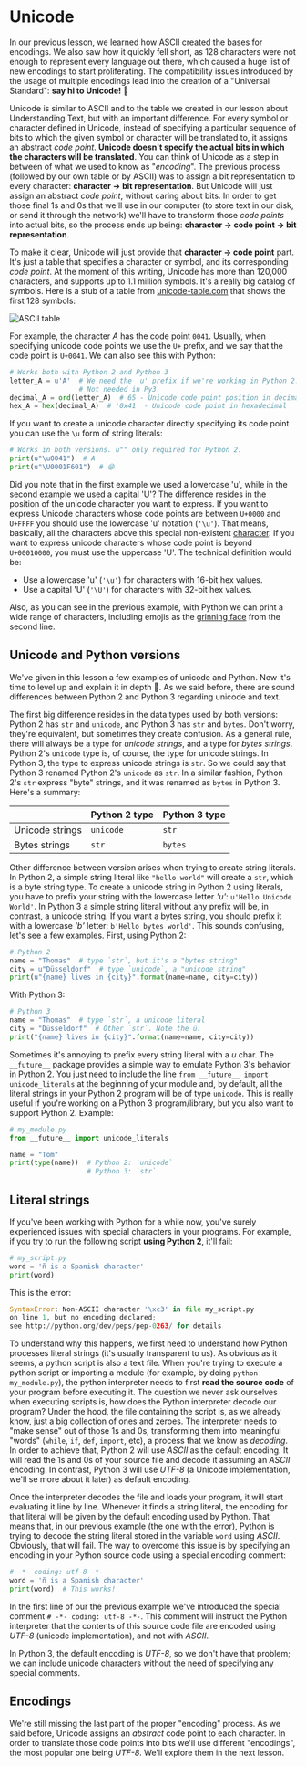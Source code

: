 # Unicode

In our previous lesson, we learned how ASCII created the bases for encodings. We also saw how it quickly fell short, as 128 characters were not enough to represent every language out there, which caused a huge list of new encodings to start proliferating. The compatibility issues introduced by the usage of multiple encodings lead into the creation of a "Universal Standard": **say hi to Unicode!** 👋

Unicode is similar to ASCII and to the table we created in our lesson about Understanding Text, but with an important difference. For every symbol or character defined in Unicode, instead of specifying a particular sequence of bits to which the given symbol or character will be translated to, it assigns an abstract _code point_. **Unicode doesn't specify the actual bits in which the characters will be translated**. You can think of Unicode as a step in between of what we used to know as "_encoding_". The previous process (followed by our own table or by ASCII) was to assign a bit representation to every character: **character -> bit representation**. But Unicode will just assign an abstract _code point_, without caring about bits. In order to get those final 1s and 0s that we'll use in our computer (to store text in our disk, or send it through the network) we'll have to transform those _code points_ into actual bits, so the process ends up being: **character -> code point -> bit representation**.

To make it clear, Unicode will just provide that **character -> code point** part. It's just a table that specifies a character or symbol, and its corresponding _code point_. At the moment of this writing, Unicode has more than 120,000 characters, and supports up to 1.1 million symbols. It's a really big catalog of symbols. Here is a stub of a table from [unicode-table.com](http://unicode-table.com/) that shows the first 128 symbols:

![ASCII table](static/unicode-table.png)

For example, the character _A_ has the code point `0041`. Usually, when specifying unicode code points we use the `U+` prefix, and we say that the code point is `U+0041`. We can also see this with Python:

```python
# Works both with Python 2 and Python 3
letter_A = u'A'  # We need the 'u' prefix if we're working in Python 2.
                 # Not needed in Py3.
decimal_A = ord(letter_A)  # 65 - Unicode code point position in decimal integer
hex_A = hex(decimal_A)  # '0x41' - Unicode code point in hexadecimal
```

If you want to create a unicode character directly specifying its code point you can use the `\u` form of string literals:

```python
# Works in both versions. u"" only required for Python 2.
print(u"\u0041")  # A
print(u"\U0001F601")  # 😁
```

Did you note that in the first example we used a lowercase 'u', while in the second example we used a capital 'U'? The difference resides in the position of the unicode character you want to express. If you want to express Unicode characters whose code points are between `U+0000` and `U+FFFF` you should use the lowercase 'u' notation (`'\u'`). That means, basically, all the characters above this special non-existent [character](http://unicode-table.com/en/#FFFF). If you want to express unicode characters whose code point is beyond `U+00010000`, you must use the uppercase 'U'. The technical definition would be:
* Use a lowercase 'u' (`'\u'`) for characters with 16-bit hex values.
* Use a capital 'U' (`'\U'`) for characters with 32-bit hex values.

Also, as you can see in the previous example, with Python we can print a wide range of characters, including emojis as the [grinning face](http://unicode-table.com/en/#1F601) from the second line.

## Unicode and Python versions

We've given in this lesson a few examples of unicode and Python. Now it's time to level up and explain it in depth 💪. As we said before, there are sound differences between Python 2 and Python 3 regarding unicode and text.

The first big difference resides in the data types used by both versions: Python 2 has `str` and `unicode`, and Python 3 has `str` and `bytes`. Don't worry, they're equivalent, but sometimes they create confusion. As a general rule, there will always be a type for _unicode strings_, and a type for _bytes strings_. Python 2's `unicode` type is, of course, the type for unicode strings. In Python 3, the type to express unicode strings is `str`. So we could say that Python 3 renamed Python 2's `unicode` as `str`. In a similar fashion, Python 2's `str` express "byte" strings, and it was renamed as `bytes` in Python 3. Here's a summary:


| <p></p>	        | Python 2 type |  Python 3 type |
|---------------- | ------------- | -------------- |
| Unicode strings |   `unicode`   |      `str`     |
| Bytes strings   |   `str`       |      `bytes`   |

Other difference between version arises when trying to create string literals. In Python 2, a simple string literal like `"hello world"` will create a `str`, which is a byte string type. To create a unicode string in Python 2 using literals, you have to prefix your string with the lowercase letter _'u'_: `u'Hello Unicode World'`. In Python 3 a simple string literal without any prefix will be, in contrast, a unicode string. If you want a bytes string, you should prefix it with a lowercase _'b'_ letter: `b'Hello bytes world'`. This sounds confusing, let's see a few examples. First, using Python 2:

```python
# Python 2
name = "Thomas"  # type `str`, but it's a "bytes string"
city = u"Düsseldorf"  # type `unicode`, a "unicode string"
print(u"{name} lives in {city}".format(name=name, city=city))
```

With Python 3:

```python
# Python 3
name = "Thomas"  # type `str`, a unicode literal
city = "Düsseldorf"  # Other `str`. Note the ü.
print("{name} lives in {city}".format(name=name, city=city))
```

Sometimes it's annoying to prefix every string literal with a _u_ char. The `__future__` package provides a simple way to emulate Python 3's behavior in Python 2. You just need to include the line `from __future__ import unicode_literals` at the beginning of your module and, by default, all the literal strings in your Python 2 program will be of type `unicode`. This is really useful if you're working on a Python 3 program/library, but you also want to support Python 2. Example:

```python
# my_module.py
from __future__ import unicode_literals

name = "Tom"
print(type(name))  # Python 2: `unicode`
                   # Python 3: `str`
```

## Literal strings

If you've been working with Python for a while now, you've surely experienced issues with special characters in your programs. For example, if you try to run the following script **using Python 2**, it'll fail:

```python
# my_script.py
word = 'ñ is a Spanish character'
print(word)
```
This is the error:

```python
SyntaxError: Non-ASCII character '\xc3' in file my_script.py
on line 1, but no encoding declared;
see http://python.org/dev/peps/pep-0263/ for details
```

To understand why this happens, we first need to understand how Python processes literal strings (it's usually transparent to us). As obvious as it seems, a python script is also a text file. When you're trying to execute a python script or importing a module (for example, by doing `python my_module.py`), the python interpreter needs to first **read the source code** of your program before executing it. The question we never ask ourselves when executing scripts is, how does the Python interpreter decode our program? Under the hood, the file containing the script is, as we already know, just a big collection of ones and zeroes. The interpreter needs to "make sense" out of those 1s and 0s, transforming them into meaningful "words" (`while`, `if`, `def`, `import`, etc), a process that we know as _decoding_. In order to achieve that, Python 2 will use _ASCII_ as the default encoding. It will read the 1s and 0s of your source file and decode it assuming an _ASCII_ encoding. In contrast, Python 3 will use _UTF-8_ (a Unicode implementation, we'll se more about it later) as default encoding.

Once the interpreter decodes the file and loads your program, it will start evaluating it line by line. Whenever it finds a string literal, the encoding for that literal will be given by the default encoding used by Python. That means that, in our previous example (the one with the error), Python is trying to decode the string literal stored in the variable `word` using _ASCII_. Obviously, that will fail. The way to overcome this issue is by specifying an encoding in your Python source code using a special encoding comment:

```python
# -*- coding: utf-8 -*-
word = 'ñ is a Spanish character'
print(word)  # This works!
```

In the first line of our the previous example we've introduced the special comment `# -*- coding: utf-8 -*-`. This comment will instruct the Python interpreter that the contents of this source code file are encoded using _UTF-8_ (unicode implementation), and not with _ASCII_.

In Python 3, the default encoding is _UTF-8_, so we don't have that problem; we can include unicode characters without the need of specifying any special comments.

## Encodings

We're still missing the last part of the proper "encoding" process. As we said before, Unicode assigns an _abstract_ code point to each character. In order to translate those code points into bits we'll use different "encodings", the most popular one being _UTF-8_. We'll explore them in the next lesson.
